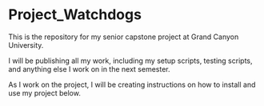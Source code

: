 # Project_Watchdogs
 This is the repository for my senior capstone project at Grand Canyon University.
 
 I will be publishing all my work, including my setup scripts, testing scripts, and anything else I work on in the next semester.
 
 As I work on the project, I will be creating instructions on how to install and use my project below.
